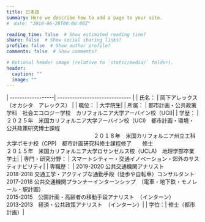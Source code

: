 ```yaml
---
title: 日本語
summary: Here we describe how to add a page to your site.
#　date: "2018-06-28T00:00:00Z"

reading_time: false  # Show estimated reading time?
share: false  # Show social sharing links?
profile: false  # Show author profile?
comments: false  # Show comments?

# Optional header image (relative to `static/media/` folder).
header:
  caption: ""
  image: ""
---
```

| ------------------| ------------------------------ |
| 氏名：   | 岡下アレックス　（オカシタ　アレックス）     |
| 職位：   | 大学院生|
| 所属：   | 都市計画・公共政策学科　社会エコロジー学校　カリフォルニア大学アーバイン校（UCI)|
| 学歴：  | ２０２５年　米国カリフォルニア大学アーバイン校（UCI)　都市計画・環境・公共政策研究博士課程  <br>　　　　　　　　　　　　　　　　
        ２０１８年　米国カリフォルニア州立工科大学ポモナ校（CPP)　都市計画研究科修士課程修了　　修士  <br>
        ２０１５年　米国カリフォルニア大学ロサンゼルス校（UCLA)　地理学部卒業　学士|
| 専門・研究分野： | スマートシティー・交通イノベーション・郊外のサスティナビリティ|
| 専職歴：  | 2019-2020 公共交通機関アナリスト <br>
       2018-2018 交通工学・アクティブな通勤手段（徒歩や自転車）コンサルタント <br>
       2017-2018 公共交通機関プランナーインターンシップ　（電車・地下鉄・モノレール・駅計画） <br>
       2015-2015　公園計画・高齢者の移動手段アナリスト　（インターン）<br>
       2013-2013　経済・公共政策アナリスト　（インターン）|
| 学位：| 修士（都市計画）|


　
　
　
　
　

      
　
